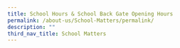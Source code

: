 ```yaml
---
title: School Hours & School Back Gate Opening Hours
permalink: /about-us/School-Matters/permalink/
description: ""
third_nav_title: School Matters
---
```

